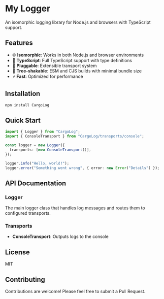 # My Logger

An isomorphic logging library for Node.js and browsers with TypeScript support.

## Features

- 🌐 **Isomorphic**: Works in both Node.js and browser environments
- 📝 **TypeScript**: Full TypeScript support with type definitions
- 🔌 **Pluggable**: Extensible transport system
- 🎯 **Tree-shakable**: ESM and CJS builds with minimal bundle size
- ⚡ **Fast**: Optimized for performance

## Installation

```bash
npm install CargoLog
```

## Quick Start

```typescript
import { Logger } from "CargoLog";
import { ConsoleTransport } from "CargoLog/transports/console";

const logger = new Logger({
  transports: [new ConsoleTransport()],
});

logger.info("Hello, world!");
logger.error("Something went wrong", { error: new Error("Details") });
```

## API Documentation

### Logger

The main logger class that handles log messages and routes them to configured transports.

### Transports

- **ConsoleTransport**: Outputs logs to the console

## License

MIT

## Contributing

Contributions are welcome! Please feel free to submit a Pull Request.
